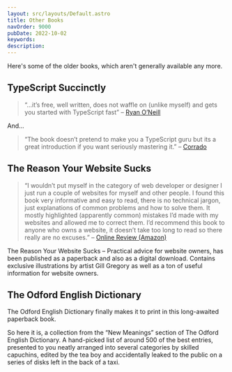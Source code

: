 ```yaml
---
layout: src/layouts/Default.astro
title: Other Books
navOrder: 9000
pubDate: 2022-10-02
keywords: 
description: 
---
```


Here's some of the older books, which aren't generally available any more.

## TypeScript Succinctly

> “…it’s free, well written, does not waffle on (unlike myself) and gets you started with TypeScript fast” – [Ryan O’Neill](http://ryanoneill.com/typescript-succintly/)

And…

> “The book doesn’t pretend to make you a TypeScript guru but its a great introduction if you want seriously mastering it.” – [Corrado](http://codeworks.it/blog/?p=145)

## The Reason Your Website Sucks

> “I wouldn’t put myself in the category of web developer or designer I just run a couple of websites for myself and other people. I found this book very informative and easy to read, there is no technical jargon, just explanations of common problems and how to solve them. It mostly highlighted (apparently common) mistakes I’d made with my websites and allowed me to correct them. I’d recommend this book to anyone who owns a website, it doesn’t take too long to read so there really are no excuses.” – [Online Review (Amazon)](https://www.amazon.co.uk/review/R18KRLCLB771DJ/)

The Reason Your Website Sucks – Practical advice for website owners, has been published as a paperback and also as a digital download. Contains exclusive illustrations by artist Gill Gregory as well as a ton of useful information for website owners.

## The Odford English Dictionary

The Odford English Dictionary finally makes it to print in this long-awaited paperback book.

So here it is, a collection from the “New Meanings” section of The Odford English Dictionary. A hand-picked list of around 500 of the best entries, presented to you neatly arranged into several categories by skilled capuchins, edited by the tea boy and accidentally leaked to the public on a series of disks left in the back of a taxi.